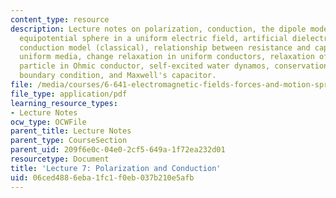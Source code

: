 ```yaml
---
content_type: resource
description: Lecture notes on polarization, conduction, the dipole model of polarization,
  equipotential sphere in a uniform electric field, artificial dielectric, plasma
  conduction model (classical), relationship between resistance and capacitance in
  uniform media, change relaxation in uniform conductors, relaxation of charge on
  particle in Ohmic conductor, self-excited water dynamos, conservation of charge
  boundary condition, and Maxwell's capacitor.
file: /media/courses/6-641-electromagnetic-fields-forces-and-motion-spring-2005/06ced4886eba1fc1f0eb037b210e5afb_lecture7.pdf
file_type: application/pdf
learning_resource_types:
- Lecture Notes
ocw_type: OCWFile
parent_title: Lecture Notes
parent_type: CourseSection
parent_uid: 209f6e0c-04e0-2cf5-649a-1f72ea232d01
resourcetype: Document
title: 'Lecture 7: Polarization and Conduction'
uid: 06ced488-6eba-1fc1-f0eb-037b210e5afb
---
```

